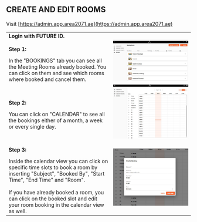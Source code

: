 ## CREATE AND EDIT ROOMS <br>

Visit [https://admin.app.area2071.ae](https://admin.app.area2071.ae)

<table>
  <thead>
  </thead>
  <tbody>
    <tr>
      <tr><td colspan="3"><b>Login with FUTURE ID.</b></td>
    </tr>
    <tr>
    <td style="text-align: left"><p><b>Step 1:</b></p>In the "BOOKINGS" tab you can see all the Meeting Rooms already booked. You can click on them and see which rooms where booked and cancel them.</td>
    <td style="text-align: center"><img src="createandeditrooms01.JPG" alt="Admin1"></td>
    </tr>
    <tr>
    <td style="text-align: left"><p><b>Step 2:</b></p>You can click on "CALENDAR" to see all the bookings either of a month, a week or every single day.</td>
    <td style="text-align: center"><img src="createandeditrooms02.JPG" alt="Admin2"></td>
    </tr>
    <tr>
    <td style="text-align: left"><p><b>Step 3:</b></p>Inside the calendar view you can click on specific time slots to book a room by inserting "Subject", "Booked By", "Start Time", "End Time" and "Room".<br><br>If you have already booked a room, you can click on the booked slot and edit your room booking in the calendar view as well.</td>
    <td style="text-align: center"><img src="createandeditrooms03.JPG" alt="Admin3"></td>
    </tr>
    </tbody>
</table>
